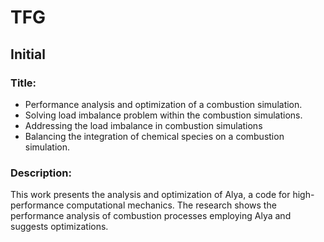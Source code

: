 # TFG

## Initial 

### Title: 
* Performance analysis and optimization of a combustion simulation.
* Solving load imbalance problem within the combustion simulations.
* Addressing the load imbalance in combustion simulations
* Balancing the integration of chemical species on a combustion simulation.

### Description:

This work presents the analysis and optimization of Alya, a code for high-performance computational mechanics.
The research shows the performance analysis of combustion processes employing Alya and suggests optimizations.
